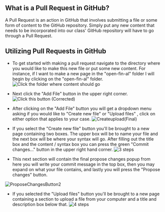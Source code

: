 ## What is a Pull Request in GitHub?
A Pull Request is an action in GitHub that involves submitting a file or some form of content to the GitHub repository. Simply put any new content that needs to be incorporated into our class' GitHub repository will have to go through a Pull Request.

## Utilizing Pull Requests in GitHub
* To get started with making a pull request navigate to the directory where you would like to make this new file or put some new content. For instance, if I want to make a new page in the "open-fin-al" folder I will begin by clicking on the "open-fin-al" folder.
![Click the folder where content should go](https://github.com/jeffreywallphd/AutoProphet/assets/124594281/7fdfa01a-73d1-4e5b-baab-fa84e431f4ff)

* Next click the "Add File" button in the upper right corner.
![Click this button (Corrected)](https://github.com/jeffreywallphd/AutoProphet/assets/124594281/fc54ceff-d045-443a-a641-a0c9a22715c1)

* After clicking on the "Add File" button you will get a dropdown menu asking if you would like to "Create new file" or "Upload files" , click on either option that applies to your case.
![Createupload(Final)](https://github.com/jeffreywallphd/AutoProphet/assets/124594281/205369a3-c946-4839-937f-d5bfe52ff54a)

* If you select the "Create new file" button you'll be brought to a new page containing two boxes. The upper box will be to name your file and the next box will be where your syntax will go. After filling out the title box and the content / syntax box you can press the green "Commit changes..." button in the upper right hand corner.
![3 steps](https://github.com/jeffreywallphd/AutoProphet/assets/124594281/11d22595-da03-4b37-8e35-bdf454dff8a6)

* This next section will contain the final propose changes popup from here you will write your commit message in the top box, then you may expand on what your file contains, and lastly you will press the "Propose changes" button.
  
![ProposeChangesButton2](https://github.com/jeffreywallphd/AutoProphet/assets/124594281/0157962e-7aaa-4c0e-8607-b280dbb65494)

* If you selected the "Upload files" button you'll be brought to a new page containing a section to upload a file from your computer and a title and description box below that.
![4 steps](https://github.com/jeffreywallphd/AutoProphet/assets/124594281/e6213735-254f-458f-a223-c5d8cb962789)
